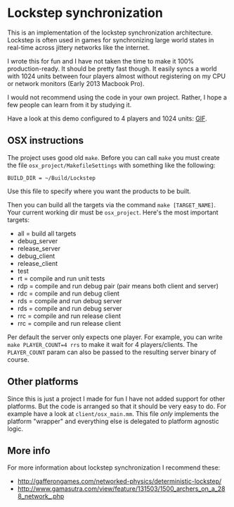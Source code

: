 Lockstep synchronization
========================

This is an implementation of the lockstep synchronization architecture. Lockstep is often used in games for synchronizing large world states in real-time across jittery networks like the internet.

I wrote this for fun and I have not taken the time to make it 100% production-ready. It should be pretty fast though. It easily syncs a world with 1024 units between four players almost without registering on my CPU or network monitors (Early 2013 Macbook Pro).

I would not recommend using the code in your own project. Rather, I hope a few people can learn from it by studying it.

Have a look at this demo configured to 4 players and 1024 units: [GIF](http://imgur.com/jvvcqVE).

OSX instructions
----------------

The project uses good old `make`. Before you can call `make` you must create the file `osx_project/MakefileSettings` with something like the following:

```
BUILD_DIR = ~/Build/Lockstep
```

Use this file to specify where you want the products to be built.

Then you can build all the targets via the command `make [TARGET_NAME]`. Your current working dir must be `osx_project`. Here's the most important targets:

* all = build all targets
* debug_server
* release_server
* debug_client
* release_client
* test
* rt = compile and run unit tests
* rdp = compile and run debug pair (pair means both client and server)
* rdc = compile and run debug client
* rds = compile and run debug server
* rds = compile and run debug server
* rrc = compile and run release client
* rrc = compile and run release client

Per default the server only expects one player. For example, you can write `make PLAYER_COUNT=4 rrs` to make it wait for 4 players/clients. The `PLAYER_COUNT` param can also be passed to the resulting server binary of course.

Other platforms
---------------

Since this is just a project I made for fun I have not added support for other platforms. But the code is arranged so that it should be very easy to do. For example have a look at `client/osx_main.mm`. This file *only* implements the platform "wrapper" and everything else is delegated to platform agnostic logic.

More info
---------

For more information about lockstep synchronization I recommend these:

* http://gafferongames.com/networked-physics/deterministic-lockstep/
* http://www.gamasutra.com/view/feature/131503/1500_archers_on_a_288_network_.php
